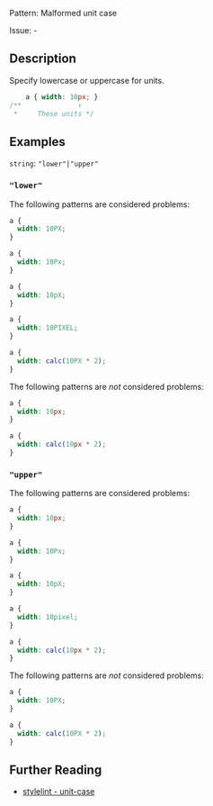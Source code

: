 Pattern: Malformed unit case

Issue: -

## Description

Specify lowercase or uppercase for units.

```css
    a { width: 10px; }
/**              ↑
 *     These units */
```

## Examples

`string`: `"lower"|"upper"`

### `"lower"`

The following patterns are considered problems:

```css
a {
  width: 10PX;
}
```

```css
a {
  width: 10Px;
}
```

```css
a {
  width: 10pX;
}
```

```css
a {
  width: 10PIXEL;
}
```

```css
a {
  width: calc(10PX * 2);
}
```

The following patterns are _not_ considered problems:

```css
a {
  width: 10px;
}
```

```css
a {
  width: calc(10px * 2);
}
```

### `"upper"`

The following patterns are considered problems:

```css
a {
  width: 10px;
}
```

```css
a {
  width: 10Px;
}
```

```css
a {
  width: 10pX;
}
```

```css
a {
  width: 10pixel;
}
```

```css
a {
  width: calc(10px * 2);
}
```

The following patterns are _not_ considered problems:

```css
a {
  width: 10PX;
}
```

```css
a {
  width: calc(10PX * 2);
}
```

## Further Reading

* [stylelint - unit-case](https://stylelint.io/user-guide/rules/unit-case)